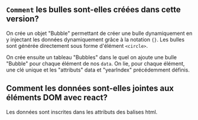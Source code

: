 ## `Comment` les bulles sont-elles créées dans cette version?

On crée un objet "Bubble" permettant de créer une bulle dynamiquement en y injectant les données dynamiquement grâce à la notation `{}`. Les bulles sont générée directement sous forme d'élément `<circle>`.  

On crée ensuite un tableau "Bubbles" dans le quel on ajoute une bulle "Bubble" pour chaque élément de nos `data`. On lie, pour chaque élément, une clé unique et les "attributs" data et "yearIndex" précédemment définis. 

## Comment les données sont-elles jointes aux éléments DOM avec react?

Les données sont inscrites dans les attributs des balises html.